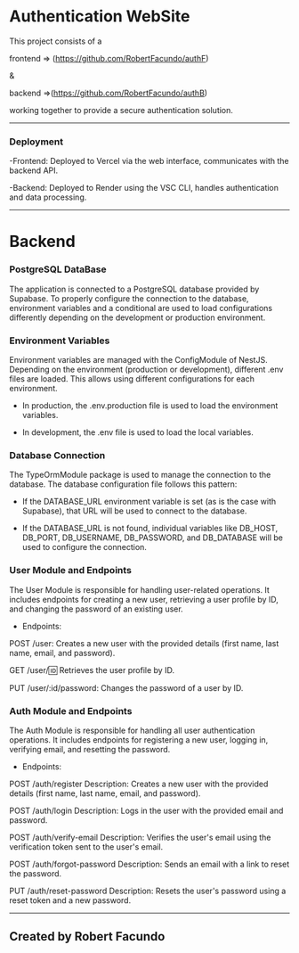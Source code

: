 # Authentication WebSite

This project consists of a 

frontend => (https://github.com/RobertFacundo/authF) 

&

backend =>(https://github.com/RobertFacundo/authB) 

working together to provide a secure authentication solution. 

---

### Deployment
-Frontend: Deployed to Vercel via the web interface, communicates with the backend API.

-Backend: Deployed to Render using the VSC CLI, handles authentication and data processing.

---

# Backend

### PostgreSQL DataBase

The application is connected to a PostgreSQL database provided by Supabase. To properly configure the connection to the database, environment variables and a conditional are used to load configurations differently depending on the development or production environment.

### Environment Variables
Environment variables are managed with the ConfigModule of NestJS. Depending on the environment (production or development), different .env files are loaded. This allows using different configurations for each environment.

- In production, the .env.production file is used to load the environment variables.

- In development, the .env file is used to load the local variables.

### Database Connection
The TypeOrmModule package is used to manage the connection to the database. The database configuration file follows this pattern:

- If the DATABASE_URL environment variable is set (as is the case with Supabase), that URL will be used to connect to the database.

- If the DATABASE_URL is not found, individual variables like DB_HOST, DB_PORT, DB_USERNAME, DB_PASSWORD, and DB_DATABASE will be used to configure the connection.

### User Module and Endpoints

The User Module is responsible for handling user-related operations. It includes endpoints for creating a new user, retrieving a user profile by ID, and changing the password of an existing user.

- Endpoints:

POST /user: Creates a new user with the provided details (first name, last name, email, and password).

GET /user/:id: Retrieves the user profile by ID.

PUT /user/:id/password: Changes the password of a user by ID.

### Auth Module and Endpoints

The Auth Module is responsible for handling all user authentication operations. It includes endpoints for registering a new user, logging in, verifying email, and resetting the password.

- Endpoints:

POST /auth/register
Description: Creates a new user with the provided details (first name, last name, email, and password).

POST /auth/login
Description: Logs in the user with the provided email and password.

POST /auth/verify-email
Description: Verifies the user's email using the verification token sent to the user's email.

POST /auth/forgot-password
Description: Sends an email with a link to reset the password.

PUT /auth/reset-password
Description: Resets the user's password using a reset token and a new password.

----
Created by Robert Facundo
--